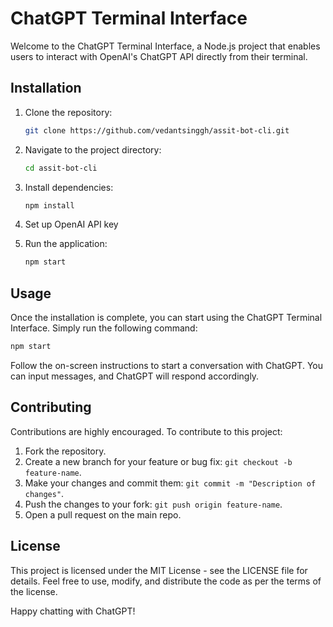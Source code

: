 
# ChatGPT Terminal Interface

Welcome to the ChatGPT Terminal Interface, a Node.js project that enables users to interact with OpenAI's ChatGPT API directly from their terminal.

## Installation

1. Clone the repository:
   ```bash
   git clone https://github.com/vedantsinggh/assit-bot-cli.git
   ```

2. Navigate to the project directory:
   ```bash
   cd assit-bot-cli
   ```

3. Install dependencies:
   ```bash
   npm install
   ```

4. Set up OpenAI API key

5. Run the application:
   ```bash
   npm start
   ```

## Usage

Once the installation is complete, you can start using the ChatGPT Terminal Interface. Simply run the following command:

```bash
npm start
```

Follow the on-screen instructions to start a conversation with ChatGPT. You can input messages, and ChatGPT will respond accordingly.

## Contributing

Contributions are highly encouraged. To contribute to this project:

1. Fork the repository.
2. Create a new branch for your feature or bug fix: `git checkout -b feature-name`.
3. Make your changes and commit them: `git commit -m "Description of changes"`.
4. Push the changes to your fork: `git push origin feature-name`.
5. Open a pull request on the main repo.
## License

This project is licensed under the MIT License - see the LICENSE file for details. Feel free to use, modify, and distribute the code as per the terms of the license.

Happy chatting with ChatGPT!    
